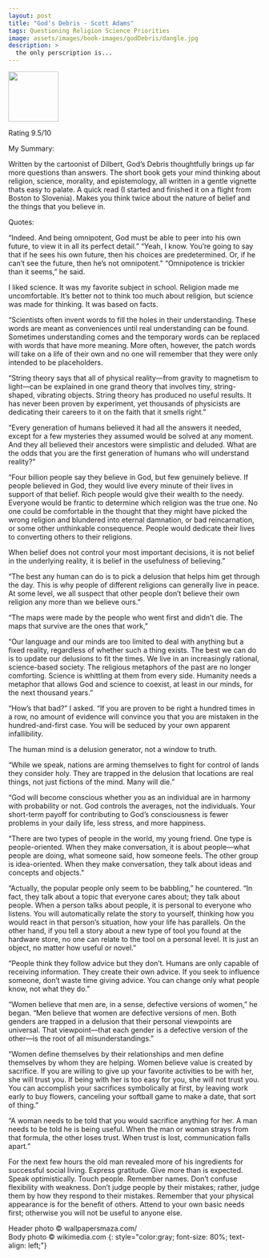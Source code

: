```yaml
---
layout: post
title: "God's Debris - Scott Adams"
tags: Questioning Religion Science Priorities
image: assets/images/book-images/godDebris/dangle.jpg
description: > 
  the only perscription is...
---
```

<img src="https://upload.wikimedia.org/wikipedia/en/thumb/f/f2/God's_Debris.jpg/200px-God's_Debris.jpg" width="100">
<br>

Rating 9.5/10

My Summary:

Written by the cartoonist of Dilbert, God’s Debris thoughtfully brings up far more questions than answers. The short book gets your mind thinking about religion, science, morality, and epistemology, all written in a gentle vignette thats easy to palate. A quick read (I started and finished it on a flight from Boston to Slovenia). Makes you think twice about the nature of belief and the things that you believe in.

Quotes:

“Indeed. And being omnipotent, God must be able to peer into his own future, to view it in all its perfect detail.” “Yeah, I know. You’re going to say that if he sees his own future, then his choices are predetermined. Or, if he can’t see the future, then he’s not omnipotent.” “Omnipotence is trickier than it seems,” he said.

I liked science. It was my favorite subject in school. Religion made me uncomfortable. It’s better not to think too much about religion, but science was made for thinking. It was based on facts.

“Scientists often invent words to fill the holes in their understanding. These words are meant as conveniences until real understanding can be found. Sometimes understanding comes and the temporary words can be replaced with words that have more meaning. More often, however, the patch words will take on a life of their own and no one will remember that they were only intended to be placeholders.

“String theory says that all of physical reality—from gravity to magnetism to light—can be explained in one grand theory that involves tiny, string-shaped, vibrating objects. String theory has produced no useful results. It has never been proven by experiment, yet thousands of physicists are dedicating their careers to it on the faith that it smells right.”

“Every generation of humans believed it had all the answers it needed, except for a few mysteries they assumed would be solved at any moment. And they all believed their ancestors were simplistic and deluded. What are the odds that you are the first generation of humans who will understand reality?”

“Four billion people say they believe in God, but few genuinely believe. If people believed in God, they would live every minute of their lives in support of that belief. Rich people would give their wealth to the needy. Everyone would be frantic to determine which religion was the true one. No one could be comfortable in the thought that they might have picked the wrong religion and blundered into eternal damnation, or bad reincarnation, or some other unthinkable consequence. People would dedicate their lives to converting others to their religions.

When belief does not control your most important decisions, it is not belief in the underlying reality, it is belief in the usefulness of believing.”

“The best any human can do is to pick a delusion that helps him get through the day. This is why people of different religions can generally live in peace. At some level, we all suspect that other people don’t believe their own religion any more than we believe ours.”

“The maps were made by the people who went first and didn’t die. The maps that survive are the ones that work,”

“Our language and our minds are too limited to deal with anything but a fixed reality, regardless of whether such a thing exists. The best we can do is to update our delusions to fit the times. We live in an increasingly rational, science-based society. The religious metaphors of the past are no longer comforting. Science is whittling at them from every side. Humanity needs a metaphor that allows God and science to coexist, at least in our minds, for the next thousand years.”

“How’s that bad?” I asked. “If you are proven to be right a hundred times in a row, no amount of evidence will convince you that you are mistaken in the hundred-and-first case. You will be seduced by your own apparent infallibility.

The human mind is a delusion generator, not a window to truth.

“While we speak, nations are arming themselves to fight for control of lands they consider holy. They are trapped in the delusion that locations are real things, not just fictions of the mind. Many will die.”

“God will become conscious whether you as an individual are in harmony with probability or not. God controls the averages, not the individuals. Your short-term payoff for contributing to God’s consciousness is fewer problems in your daily life, less stress, and more happiness.

“There are two types of people in the world, my young friend. One type is people-oriented. When they make conversation, it is about people—what people are doing, what someone said, how someone feels. The other group is idea-oriented. When they make conversation, they talk about ideas and concepts and objects."

“Actually, the popular people only seem to be babbling,” he countered. “In fact, they talk about a topic that everyone cares about; they talk about people. When a person talks about people, it is personal to everyone who listens. You will automatically relate the story to yourself, thinking how you would react in that person’s situation, how your life has parallels. On the other hand, if you tell a story about a new type of tool you found at the hardware store, no one can relate to the tool on a personal level. It is just an object, no matter how useful or novel.”

“People think they follow advice but they don’t. Humans are only capable of receiving information. They create their own advice. If you seek to influence someone, don’t waste time giving advice. You can change only what people know, not what they do.”

“Women believe that men are, in a sense, defective versions of women,” he began. “Men believe that women are defective versions of men. Both genders are trapped in a delusion that their personal viewpoints are universal. That viewpoint—that each gender is a defective version of the other—is the root of all misunderstandings.”

“Women define themselves by their relationships and men define themselves by whom they are helping. Women believe value is created by sacrifice. If you are willing to give up your favorite activities to be with her, she will trust you. If being with her is too easy for you, she will not trust you. You can accomplish your sacrifices symbolically at first, by leaving work early to buy flowers, canceling your softball game to make a date, that sort of thing.”

“A woman needs to be told that you would sacrifice anything for her. A man needs to be told he is being useful. When the man or woman strays from that formula, the other loses trust. When trust is lost, communication falls apart.”

For the next few hours the old man revealed more of his ingredients for successful social living. Express gratitude. Give more than is expected. Speak optimistically. Touch people. Remember names. Don’t confuse flexibility with weakness. Don’t judge people by their mistakes; rather, judge them by how they respond to their mistakes. Remember that your physical appearance is for the benefit of others. Attend to your own basic needs first; otherwise you will not be useful to anyone else.

Header photo &copy; wallpapersmaza.com/<br>
Body photo &copy; wikimedia.com
{: style="color:gray; font-size: 80%; text-align: left;"}